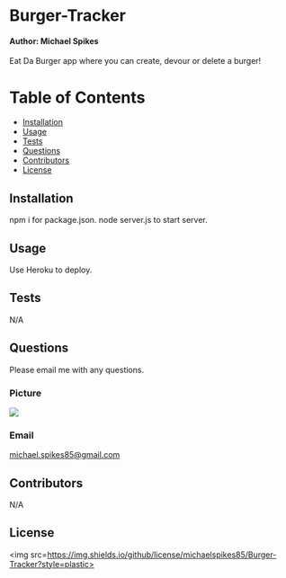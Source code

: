 
# Burger-Tracker
#### Author: Michael Spikes

Eat Da Burger app where you can create, devour or delete a burger!

# Table of Contents
* [Installation](#installation)
* [Usage](#usage)
* [Tests](#tests)
* [Questions](#questions)
* [Contributors](#contributors)
* [License](#license)

## Installation

npm i for package.json.
node server.js to start server.

## Usage

Use Heroku to deploy.

## Tests

N/A

## Questions

Please email me with any questions.

### Picture
<img src="https://avatars1.githubusercontent.com/u/60369601?s=460&u=880237e4bc8760b2c928cd8e3d686f2103af3b7c&v=4">

### Email 
michael.spikes85@gmail.com

## Contributors

N/A

## License

<img src=https://img.shields.io/github/license/michaelspikes85/Burger-Tracker?style=plastic>

